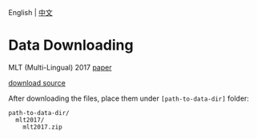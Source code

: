 English | [中文](../../cn/datasets/mlt2017_CN.md)

# Data Downloading

MLT (Multi-Lingual) 2017 [paper](https://ieeexplore.ieee.org/abstract/document/8270168)

[download source](https://universityofadelaide.app.box.com/s/qu2wctdcsxh73bb94krdredpmx9nzf8m)

After downloading the files, place them under `[path-to-data-dir]` folder:
```
path-to-data-dir/
  mlt2017/
    mlt2017.zip
    
    
```